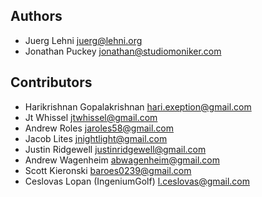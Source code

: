 ## Authors

- Juerg Lehni <juerg@lehni.org>
- Jonathan Puckey <jonathan@studiomoniker.com>

## Contributors

- Harikrishnan Gopalakrishnan <hari.exeption@gmail.com>
- Jt Whissel <jtwhissel@gmail.com>
- Andrew Roles <jaroles58@gmail.com>
- Jacob Lites <jnightlight@gmail.com>
- Justin Ridgewell <justinridgewell@gmail.com>
- Andrew Wagenheim <abwagenheim@gmail.com>
- Scott Kieronski <baroes0239@gmail.com>
- Ceslovas Lopan (IngeniumGolf) <l.ceslovas@gmail.com>
